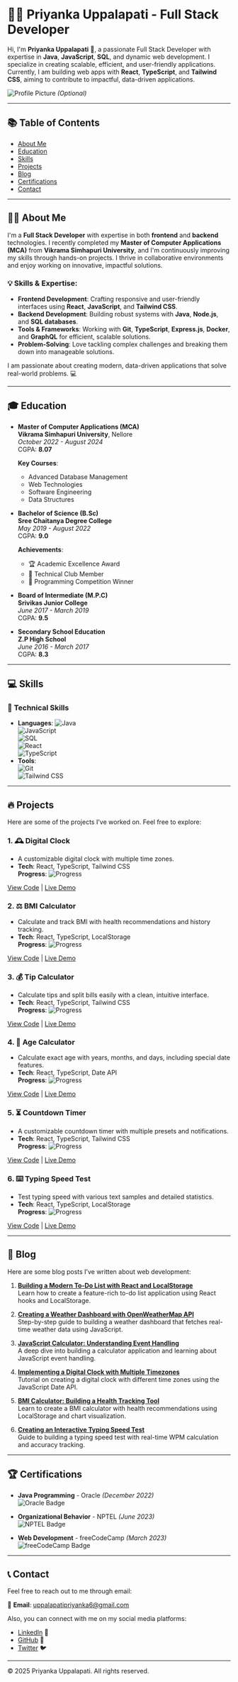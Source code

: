 # 👩‍💻 Priyanka Uppalapati - Full Stack Developer

Hi, I'm **Priyanka Uppalapati** 👋, a passionate Full Stack Developer with expertise in **Java**, **JavaScript**, **SQL**, and dynamic web development. I specialize in creating scalable, efficient, and user-friendly applications. Currently, I am building web apps with **React**, **TypeScript**, and **Tailwind CSS**, aiming to contribute to impactful, data-driven applications.

![Profile Picture](link-to-image)  *(Optional)*

---

## 📚 Table of Contents
- [About Me](#about-me)
- [Education](#education)
- [Skills](#skills)
- [Projects](#projects)
- [Blog](#blog)
- [Certifications](#certifications)
- [Contact](#contact)

---

## 👩‍💻 About Me

I'm a **Full Stack Developer** with expertise in both **frontend** and **backend** technologies. I recently completed my **Master of Computer Applications (MCA)** from **Vikrama Simhapuri University**, and I'm continuously improving my skills through hands-on projects. I thrive in collaborative environments and enjoy working on innovative, impactful solutions.

### 💡 **Skills & Expertise**:
- **Frontend Development**: Crafting responsive and user-friendly interfaces using **React**, **JavaScript**, and **Tailwind CSS**.
- **Backend Development**: Building robust systems with **Java**, **Node.js**, and **SQL databases**.
- **Tools & Frameworks**: Working with **Git**, **TypeScript**, **Express.js**, **Docker**, and **GraphQL** for efficient, scalable solutions.
- **Problem-Solving**: Love tackling complex challenges and breaking them down into manageable solutions.

I am passionate about creating modern, data-driven applications that solve real-world problems. 💻

---

## 🎓 Education

- **Master of Computer Applications (MCA)**  
  **Vikrama Simhapuri University**, Nellore  
  *October 2022 - August 2024*  
  CGPA: **8.07**

  **Key Courses**:
  - Advanced Database Management
  - Web Technologies
  - Software Engineering
  - Data Structures

- **Bachelor of Science (B.Sc)**  
  **Sree Chaitanya Degree College**  
  *May 2019 - August 2022*  
  CGPA: **9.0**

  **Achievements**:
  - 🏆 Academic Excellence Award
  - 🤖 Technical Club Member
  - 🎯 Programming Competition Winner

- **Board of Intermediate (M.P.C)**  
  **Srivikas Junior College**  
  *June 2017 - March 2019*  
  CGPA: **9.5**

- **Secondary School Education**  
  **Z.P High School**  
  *June 2016 - March 2017*  
  CGPA: **8.3**

---

## 💻 Skills

### 🚀 **Technical Skills**
- **Languages**: 
  ![Java](https://img.shields.io/badge/Java-%23F7DF1E?style=flat&logo=java&logoColor=white)  
  ![JavaScript](https://img.shields.io/badge/JavaScript-%23F7DF1E?style=flat&logo=javascript&logoColor=white)  
  ![SQL](https://img.shields.io/badge/SQL-%23F7DF1E?style=flat&logo=sqlite&logoColor=white)  
  ![React](https://img.shields.io/badge/React-%23F7DF1E?style=flat&logo=react&logoColor=white)  
  ![TypeScript](https://img.shields.io/badge/TypeScript-%23F7DF1E?style=flat&logo=typescript&logoColor=white)  
- **Tools**:  
  ![Git](https://img.shields.io/badge/Git-%23F7DF1E?style=flat&logo=git&logoColor=white)  
  ![Tailwind CSS](https://img.shields.io/badge/Tailwind%20CSS-%23F7DF1E?style=flat&logo=tailwindcss&logoColor=white)

---

## 🔥 Projects

Here are some of the projects I've worked on. Feel free to explore:

### 1. 🕰️ **Digital Clock**
- A customizable digital clock with multiple time zones.
- **Tech**: React, TypeScript, Tailwind CSS  
  **Progress**: ![Progress](https://img.shields.io/badge/Progress-100%25-green)

[View Code](#) | [Live Demo](#)

### 2. ⚖️ **BMI Calculator**
- Calculate and track BMI with health recommendations and history tracking.
- **Tech**: React, TypeScript, LocalStorage  
  **Progress**: ![Progress](https://img.shields.io/badge/Progress-95%25-yellow)

[View Code](#) | [Live Demo](#)

### 3. 💰 **Tip Calculator**
- Calculate tips and split bills easily with a clean, intuitive interface.
- **Tech**: React, TypeScript, Tailwind CSS  
  **Progress**: ![Progress](https://img.shields.io/badge/Progress-100%25-green)

[View Code](#) | [Live Demo](#)

### 4. 🎉 **Age Calculator**
- Calculate exact age with years, months, and days, including special date features.
- **Tech**: React, TypeScript, Date API  
  **Progress**: ![Progress](https://img.shields.io/badge/Progress-90%25-orange)

[View Code](#) | [Live Demo](#)

### 5. ⏳ **Countdown Timer**
- A customizable countdown timer with multiple presets and notifications.
- **Tech**: React, TypeScript, Tailwind CSS  
  **Progress**: ![Progress](https://img.shields.io/badge/Progress-100%25-green)

[View Code](#) | [Live Demo](#)

### 6. ⌨️ **Typing Speed Test**
- Test typing speed with various text samples and detailed statistics.
- **Tech**: React, TypeScript, LocalStorage  
  **Progress**: ![Progress](https://img.shields.io/badge/Progress-85%25-red)

[View Code](#) | [Live Demo](#)

---

## 📝 Blog

Here are some blog posts I’ve written about web development:

1. **[Building a Modern To-Do List with React and LocalStorage](#)**  
   Learn how to create a feature-rich to-do list application using React hooks and LocalStorage.

2. **[Creating a Weather Dashboard with OpenWeatherMap API](#)**  
   Step-by-step guide to building a weather dashboard that fetches real-time weather data using JavaScript.

3. **[JavaScript Calculator: Understanding Event Handling](#)**  
   A deep dive into building a calculator application and learning about JavaScript event handling.

4. **[Implementing a Digital Clock with Multiple Timezones](#)**  
   Tutorial on creating a digital clock with different time zones using the JavaScript Date API.

5. **[BMI Calculator: Building a Health Tracking Tool](#)**  
   Learn to create a BMI calculator with health recommendations using LocalStorage and chart visualization.

6. **[Creating an Interactive Typing Speed Test](#)**  
   Guide to building a typing speed test with real-time WPM calculation and accuracy tracking.

---

## 🏆 Certifications

- **Java Programming** - Oracle *(December 2022)*  
  ![Oracle Badge](https://img.shields.io/badge/Oracle-Java-blue)

- **Organizational Behavior** - NPTEL *(June 2023)*  
  ![NPTEL Badge](https://img.shields.io/badge/NPTEL-Organizational_Behavior-green)

- **Web Development** - freeCodeCamp *(March 2023)*  
  ![freeCodeCamp Badge](https://img.shields.io/badge/freeCodeCamp-Web_Development-purple)

---

## 📞 Contact

Feel free to reach out to me through email:

📧 **Email**: [uppalapatipriyanka6@gmail.com](mailto:uppalapatipriyanka6@gmail.com)

Also, you can connect with me on my social media platforms:

- [LinkedIn](#) 🔗
- [GitHub](#) 🐙
- [Twitter](#) 🐦

---

© 2025 Priyanka Uppalapati. All rights reserved.
